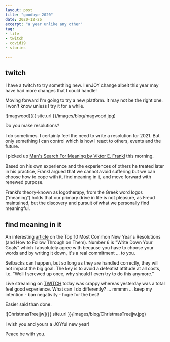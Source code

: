```yaml
---
layout: post
title: "goodbye 2020"
date: 2020-12-26
excerpt: "a year unlike any other"
tag:
- life
- twitch
- covid19
- stories

---
```

## twitch

I have a twitch to try something new. I enJOY change albeit this year may have had more changes that I could handle!

Moving forward I'm going to try a new platform. It may not be the right one. I won't know unless I try it for a while.

![magwood]({{ site.url }}/images/blog/magwood.jpg)

Do you make resolutions? 

I do sometimes. I certainly feel the need to write a resolution for 2021. But only something I can control which is how I react to others, events and the future. 

I picked up [Man's Search For Meaning by Viktor E. Frankl](https://www.cbc.ca/radio/sunday/closing-the-office-of-religious-freedom-students-rate-their-universities-don-francks-the-enduring-power-of-1.3520034/the-meaningful-man-a-one-hour-special-1.3520040?x-eu-country=false) this morning. 

Based on his own experience and the experiences of others he treated later in his practice, Frankl argued that we cannot avoid suffering but we can choose how to cope with it, find meaning in it, and move forward with renewed purpose.

Frankl’s theory-known as logotherapy, from the Greek word logos (“meaning”) holds that our primary drive in life is not pleasure, as Freud maintained, but the discovery and pursuit of what we personally find meaningful.

## find meaning in it

An interesting [article](https://www.goskills.com/Soft-Skills/Resources/Top-10-new-years-resolutions) on the Top 10 Most Common New Year's Resolutions (and How to Follow Through on Them). Number 6 is "Write Down Your Goals" which I absolutely agree with because you have to choose your words and by writing it down, it's a real commitment ... to you.

Setbacks can happen, but so long as they are handled correctly, they will not impact the big goal. The key is to avoid a defeatist attitude at all costs, i.e. “Well I screwed up once, why should I even try to do this anymore.” 

Live streaming on [TWITCH](https://www.twitch.tv/janet_joy) today was crappy whereas yesterday was a total feel good experience. What can I do differently? ... mmmm ... keep my intention - ban negativity - hope for the best! 

Easier said than done.

![ChristmasTreejjw]({{ site.url }}/images/blog/ChristmasTreejjw.jpg)

I wish you and yours a JOYful new year!

Peace be with you.